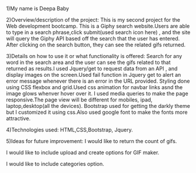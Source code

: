 1)My name is Deepa Baby

2)Overview/description of the project:
This is my second project for the Web development bootcamp. This is a Giphy search website.Users are able to type in a 
search phrase,click submit(used search icon here) , and the site will query the Giphy API based off the search that the user has entered.
After clicking on the search button, they can see the related gifs returned.

3)Details on how to use it or what functionality is offered:
Search for any word in the search area and the user can see the gifs related to that returned as results.I used Jquery/get to request data from an API , and display images on the screen.Used fail function in Jquery get to alert an error message whenever there is an error in the URL provided.
Styling done using CSS flexbox and grid.Used css animation for navbar links asnd the image glows whenver hover over it.
I used media queries to make the page responsive.The page view will be different for mobiles, ipad, laptop,desktop(all the devices).
Bootstrap used for getting the darkly theme but I customized it using css.Also used google font to make the fonts more attractive.


4)Technologies used:
HTML,CSS,Bootstrap, Jquery.

5)Ideas for future improvement:
I would like to return the count of gifs.

I would like to include upload and create options for GIF maker.

I would like to include categories option.
